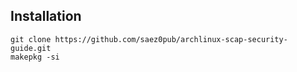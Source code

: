 ## Installation ##
```
git clone https://github.com/saez0pub/archlinux-scap-security-guide.git
makepkg -si
```
